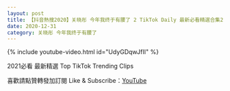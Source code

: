 ```yaml
---
layout: post
title: 【抖音熱搜2020】关晓彤 今年我终于有腰了 2 TikTok Daily 最新必看精選合集2020 12 31
date: 2020-12-31
category: 关晓彤 今年我终于有腰了
---
```


{% include youtube-video.html id="UdyGDqwJfII" %}

2021必看 最新精選 Top TikTok Trending Clips

喜歡請點贊轉發加訂閱 Like & Subscribe：[YouTube](https://www.youtube.com/channel/UCAoR7VcanIPd04uEq_GIylA/videos)

